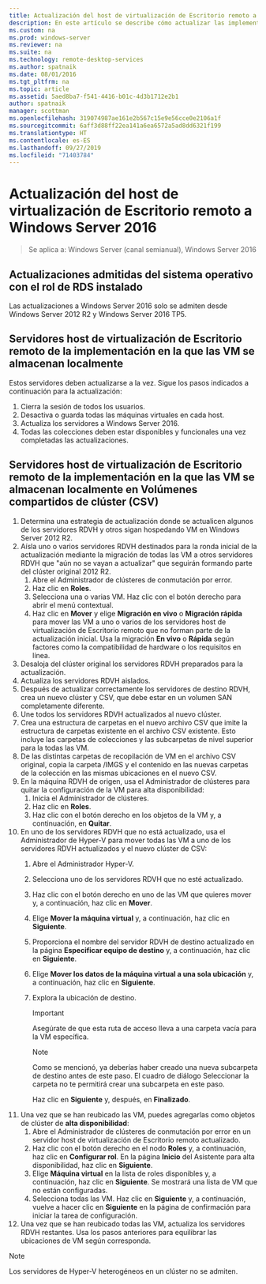 ```yaml
---
title: Actualización del host de virtualización de Escritorio remoto a Windows Server 2016
description: En este artículo se describe cómo actualizar las implementaciones existentes de Servicios de Escritorio remoto a Windows Server 2016.
ms.custom: na
ms.prod: windows-server
ms.reviewer: na
ms.suite: na
ms.technology: remote-desktop-services
ms.author: spatnaik
ms.date: 08/01/2016
ms.tgt_pltfrm: na
ms.topic: article
ms.assetid: 5aed8ba7-f541-4416-b01c-4d3b1712e2b1
author: spatnaik
manager: scottman
ms.openlocfilehash: 319074987ae161e2b567c15e9e56cce0e2106a1f
ms.sourcegitcommit: 6aff3d88ff22ea141a6ea6572a5ad8dd6321f199
ms.translationtype: HT
ms.contentlocale: es-ES
ms.lasthandoff: 09/27/2019
ms.locfileid: "71403784"
---
```

# <a name="upgrading-your-remote-desktop-virtualization-host-to-windows-server-2016"></a>Actualización del host de virtualización de Escritorio remoto a Windows Server 2016

>Se aplica a: Windows Server (canal semianual), Windows Server 2016

## <a name="supported-os-upgrades-with-rds-role-installed"></a>Actualizaciones admitidas del sistema operativo con el rol de RDS instalado
Las actualizaciones a Windows Server 2016 solo se admiten desde Windows Server 2012 R2 y Windows Server 2016 TP5.

## <a name="rd-virtualization-host-servers-in-the-deployment-where-vms-are-stored-locally"></a>Servidores host de virtualización de Escritorio remoto de la implementación en la que las VM se almacenan localmente
Estos servidores deben actualizarse a la vez. Sigue los pasos indicados a continuación para la actualización:

1. Cierra la sesión de todos los usuarios.
1. Desactiva o guarda todas las máquinas virtuales en cada host. 
1. Actualiza los servidores a Windows Server 2016. 
1. Todas las colecciones deben estar disponibles y funcionales una vez completadas las actualizaciones.      

## <a name="rd-virtualization-host-servers-in-the-deployment-where-vms-are-stored-in-cluster-shared-volumes-csv"></a>Servidores host de virtualización de Escritorio remoto de la implementación en la que las VM se almacenan localmente en Volúmenes compartidos de clúster (CSV) 

1. Determina una estrategia de actualización donde se actualicen algunos de los servidores RDVH y otros sigan hospedando VM en Windows Server 2012 R2.  
2. Aísla uno o varios servidores RDVH destinados para la ronda inicial de la actualización mediante la migración de todas las VM a otros servidores RDVH que "aún no se vayan a actualizar" que seguirán formando parte del clúster original 2012 R2.
    1. Abre el Administrador de clústeres de conmutación por error. 
    1. Haz clic en **Roles**. 
    1. Selecciona una o varias VM. Haz clic con el botón derecho para abrir el menú contextual. 
    1. Haz clic en **Mover** y elige **Migración en vivo** o **Migración rápida** para mover las VM a uno o varios de los servidores host de virtualización de Escritorio remoto que no forman parte de la actualización inicial. Usa la migración **En vivo** o **Rápida** según factores como la compatibilidad de hardware o los requisitos en línea. 
3. Desaloja del clúster original los servidores RDVH preparados para la actualización. 
4. Actualiza los servidores RDVH aislados. 
5. Después de actualizar correctamente los servidores de destino RDVH, crea un nuevo clúster y CSV, que debe estar en un volumen SAN completamente diferente.
6. Une todos los servidores RDVH actualizados al nuevo clúster. 
7. Crea una estructura de carpetas en el nuevo archivo CSV que imite la estructura de carpetas existente en el archivo CSV existente. Esto incluye las carpetas de colecciones y las subcarpetas de nivel superior para la todas las VM. 
8. De las distintas carpetas de recopilación de VM en el archivo CSV original, copia la carpeta /IMGS y el contenido en las nuevas carpetas de la colección en las mismas ubicaciones en el nuevo CSV. 
9. En la máquina RDVH de origen, usa el Administrador de clústeres para quitar la configuración de la VM para alta disponibilidad:
    1. Inicia el Administrador de clústeres. 
    1. Haz clic en **Roles**. 
    1. Haz clic con el botón derecho en los objetos de la VM y, a continuación, en **Quitar**. 
10. En uno de los servidores RDVH que no está actualizado, usa el Administrador de Hyper-V para mover todas las VM a uno de los servidores RDVH actualizados y el nuevo clúster de CSV:
    1. Abre el Administrador Hyper-V. 
    2. Selecciona uno de los servidores RDVH que no esté actualizado. 
    3. Haz clic con el botón derecho en uno de las VM que quieres mover y, a continuación, haz clic en **Mover**. 
    4. Elige **Mover la máquina virtual** y, a continuación, haz clic en **Siguiente**. 
    5. Proporciona el nombre del servidor RDVH de destino actualizado en la página **Especificar equipo de destino** y, a continuación, haz clic en **Siguiente**. 
    6. Elige **Mover los datos de la máquina virtual a una sola ubicación** y, a continuación, haz clic en **Siguiente**. 
    7. Explora la ubicación de destino. 
       > [!IMPORTANT]
       > Asegúrate de que esta ruta de acceso lleva a una carpeta vacía para la VM específica. 

       > [!NOTE]
       > Como se mencionó, ya deberías haber creado una nueva subcarpeta de destino antes de este paso. El cuadro de diálogo Seleccionar la carpeta no te permitirá crear una subcarpeta en este paso. 
    
       Haz clic en **Siguiente** y, después, en **Finalizado**. 
11. Una vez que se han reubicado las VM, puedes agregarlas como objetos de clúster de **alta disponibilidad**:
     1. Abre el Administrador de clústeres de conmutación por error en un servidor host de virtualización de Escritorio remoto actualizado. 
     1. Haz clic con el botón derecho en el nodo **Roles** y, a continuación, haz clic en **Configurar rol**. En la página **Inicio** del Asistente para alta disponibilidad, haz clic en **Siguiente**. 
     1. Elige **Máquina virtual** en la lista de roles disponibles y, a continuación, haz clic en **Siguiente**. Se mostrará una lista de VM que no están configuradas. 
     1. Selecciona todas las VM. Haz clic en **Siguiente** y, a continuación, vuelve a hacer clic en **Siguiente** en la página de confirmación para iniciar la tarea de configuración.  
12. Una vez que se han reubicado todas las VM, actualiza los servidores RDVH restantes. Usa los pasos anteriores para equilibrar las ubicaciones de VM según corresponda.

> [!NOTE]  
> Los servidores de Hyper-V heterogéneos en un clúster no se admiten. 
